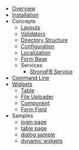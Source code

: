 
* [Overview](/overview.md)
* [Installation](/installation.md)
* Concepts
    * [Layouts](/concepts/layouts.md)
    * [Validators](/concepts/validators.md)
    * [Directory Structure](/concepts/structure.md)
    * [Configuration](/concepts/configs.md)
    * [Localization](/concepts/locales.md)
    * [Form Base](/concepts/form_base.md)
    * Services
        - [StrongFB Service](/concepts/services/main.md)
* [Command Line](/cli/cli.md)
* [Widgets](/widgets/widgets.md)
    - [Table](/widgets/table.md)
    - [File Uploader](/widgets/file_uploader.md)
    - [Component](/widgets/component.md)
    - [Form Field](/widgets/form_field.md)
* Samples
    - [login page](/samples/login_page.md)
    - [table page](/samples/table_page.md)
    - [dialog sample](/samples/dialog_sample.md)
    - [dynamic widgets](/samples/dynamic_widgets.md)




<footer id="mb-footer"></footer>